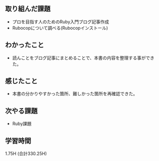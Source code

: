 ## 取り組んだ課題
- プロを目指す人のためのRuby入門ブログ記事作成
- Rubocopについて調べる(Rubocopインストール)
  
## わかったこと  
- 読んことをブログ記事にまとめることで、本書の内容を整理する事ができた。
  
## 感じたこと
- 本書の分かりやすかった箇所、難しかった箇所を再確認できた。
  
## 次やる課題  
- Ruby課題
  
## 学習時間  
 1.75H (合計330.25H)
